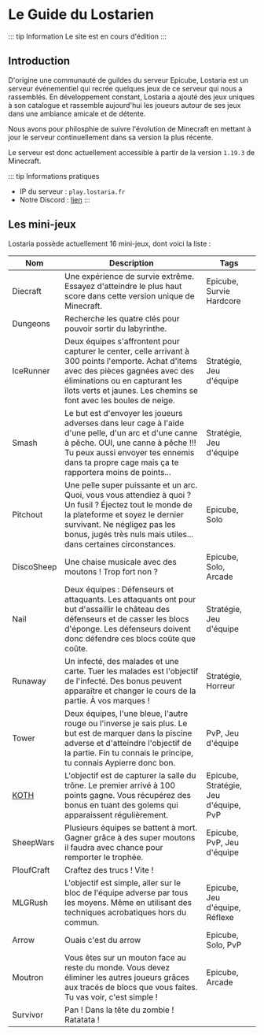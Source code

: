 # Le Guide du Lostarien

::: tip Information
Le site est en cours d'édition
:::

## Introduction

D'origine une communauté de guildes du serveur Epicube, Lostaria est un serveur événementiel qui recrée quelques jeux de ce serveur qui nous a rassemblés. En développement constant, Lostaria a ajouté des jeux uniques à son catalogue et rassemble aujourd'hui les joueurs autour de ses jeux dans une ambiance amicale et de détente.

Nous avons pour philosphie de suivre l'évolution de Minecraft en mettant à jour le serveur continuellement dans sa version la plus récente.

Le serveur est donc actuellement accessible à partir de la version `1.19.3` de Minecraft.

::: tip Informations pratiques
- IP du serveur : `play.lostaria.fr`
- Notre Discord : [lien](http://discord.lostaria.fr)
:::

## Les mini-jeux

Lostaria possède actuellement 16 mini-jeux, dont voici la liste :

| Nom | Description | Tags |
| ------- | --------- | ------- |
| Diecraft | Une expérience de survie extrême. Essayez d'atteindre le plus haut score dans cette version unique de Minecraft. | Epicube, Survie Hardcore |
| Dungeons | Recherche les quatre clés pour pouvoir sortir du labyrinthe. |     |
| IceRunner | Deux équipes s'affrontent pour capturer le center, celle arrivant à 300 points l'emporte. Achat d'items avec des pièces gagnées avec des éliminations ou en capturant les îlots verts et jaunes. Les chemins se font avec les boules de neige. | Stratégie, Jeu d'équipe |
| Smash | Le but est d'envoyer les joueurs adverses dans leur cage à l'aide d'une pelle, d'un arc et d'une canne à pêche. OUI, une canne à pêche !!! Tu peux aussi envoyer tes ennemis dans ta propre cage mais ça te rapportera moins de points... | Stratégie, Jeu d'équipe |
| Pitchout | Une pelle super puissante et un arc. Quoi, vous vous attendiez à quoi ? Un fusil ? Éjectez tout le monde de la plateforme et soyez le dernier survivant. Ne négligez pas les bonus, jugés très nuls mais utiles... dans certaines circonstances. | Epicube, Solo |
| DiscoSheep | Une chaise musicale avec des moutons ! Trop fort non ? | Epicube, Solo, Arcade |
| Nail | Deux équipes : Défenseurs et attaquants. Les attaquants ont pour but d'assaillir le château des défenseurs et de casser les blocs d'éponge. Les défenseurs doivent donc défendre ces blocs coûte que coûte. | Stratégie, Jeu d'équipe |
| Runaway | Un infecté, des malades et une carte. Tuer les malades est l'objectif de l'infecté. Des bonus peuvent apparaître et changer le cours de la partie. À vos marques ! | Stratégie, Horreur |
| Tower | Deux équipes, l'une bleue, l'autre rouge ou l'inverse je sais plus. Le but est de marquer dans la piscine adverse et d'atteindre l'objectif de la partie. Fin tu connais le principe, tu connais Aypierre donc bon. | PvP, Jeu d'équipe |
| [KOTH](/minigames/koth.md) | L'objectif est de capturer la salle du trône. Le premier arrivé à 100 points gagne. Vous récupérez des bonus en tuant des golems qui apparaissent régulièrement. | Epicube, Stratégie, Jeu d'équipe, PvP |
| SheepWars | Plusieurs équipes se battent à mort. Gagner grâce à des super moutons il faudra avec chance pour remporter le trophée. | Epicube, PvP, Jeu d'équipe |
| PloufCraft | Craftez des trucs ! Vite ! |      |
| MLGRush | L'objectif est simple, aller sur le bloc de l'équipe adverse par tous les moyens. Même en utilisant des techniques acrobatiques hors du commun. | Epicube, Jeu d'équipe, Réflexe |
| Arrow | Ouais c'est du arrow | Epicube, Solo, PvP |
| Moutron | Vous êtes sur un mouton face au reste du monde. Vous devez éliminer les autres joueurs grâces aux tracés de blocs que vous faites. Tu vas voir, c'est simple ! | Epicube, Arcade |
| Survivor | Pan ! Dans la tête du zombie ! Ratatata ! |    |
